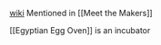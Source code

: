 [wiki](https://en.wikipedia.org/wiki/Incubator_(neonatal) "Incubator (neonatal)")
Mentioned in [[Meet the Makers]]

[[Egyptian Egg Oven]] is an incubator

